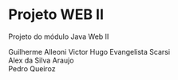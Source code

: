 # Projeto WEB II
Projeto do módulo Java Web II

Guilherme Alleoni <bn>
Victor Hugo Evangelista Scarsi <br>
Alex da Silva Araujo <br>
Pedro Queiroz
